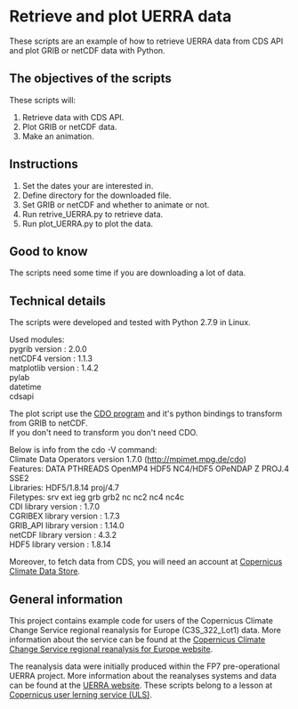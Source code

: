 # Retrieve and plot UERRA data
These scripts are an example of how to retrieve UERRA data from CDS API and plot GRIB or netCDF data with Python.

## The objectives of the scripts
These scripts will:

1. Retrieve data with CDS API.
2. Plot GRIB or netCDF data.
3. Make an animation.

## Instructions

1. Set the dates your are interested in.
2. Define directory for the downloaded file.
3. Set GRIB or netCDF and whether to animate or not.
4. Run retrive_UERRA.py to retrieve data.
5. Run plot_UERRA.py to plot the data.

## Good to know
The scripts need some time if you are downloading a lot of data.

## Technical details
The scripts were developed and tested with Python 2.7.9 in Linux.

Used modules:  
pygrib version : 2.0.0  
netCDF4 version : 1.1.3  
matplotlib version : 1.4.2  
pylab  
datetime  
cdsapi  

The plot script use the [CDO program](http://mpimet.mpg.de/cdo) and it's python bindings to transform from GRIB to netCDF.  
If you don't need to transform you don't need CDO.  
  
Below is info from the cdo -V command:  
Climate Data Operators version 1.7.0 (http://mpimet.mpg.de/cdo)  
Features: DATA PTHREADS OpenMP4 HDF5 NC4/HDF5 OPeNDAP Z PROJ.4 SSE2  
Libraries: HDF5/1.8.14 proj/4.7  
Filetypes: srv ext ieg grb grb2 nc nc2 nc4 nc4c  
CDI library version : 1.7.0  
CGRIBEX library version : 1.7.3  
GRIB_API library version : 1.14.0  
netCDF library version : 4.3.2  
HDF5 library version : 1.8.14  

Moreover, to fetch data from CDS, you will need an account at [Copernicus Climate Data Store](https://cds.climate.copernicus.eu/).

## General information
This project contains example code for users of the Copernicus Climate Change Service regional reanalysis for Europe (C3S_322_Lot1) data.
More information about the service can be found at the [Copernicus Climate Change Service regional reanalysis for Europe website](https://climate.copernicus.eu/copernicus-regional-reanalysis-europe-cerra).

The reanalysis data were initially produced within the FP7 pre-operational UERRA project.
More information about the reanalyses systems and data can be found at the [UERRA website](http://www.uerra.eu/).
These scripts belong to a lesson at [Copernicus user lerning service (ULS)](https://uls.climate.copernicus.eu/).
